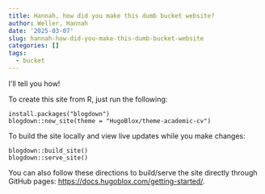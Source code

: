 ```yaml
---
title: Hannah, how did you make this dumb bucket website?
author: Weller, Hannah
date: '2025-03-07'
slug: hannah-how-did-you-make-this-dumb-bucket-website
categories: []
tags:
  - bucket
---
```


I'll tell you how!

To create this site from R, just run the following:

```
install.packages("blogdown")
blogdown::new_site(theme = "HugoBlox/theme-academic-cv")
```

To build the site locally and view live updates while you make changes:

```
blogdown::build_site()
blogdown::serve_site()
```

You can also follow these directions to build/serve the site directly through GitHub pages: https://docs.hugoblox.com/getting-started/.